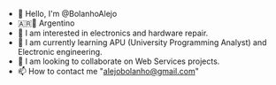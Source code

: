 - 👋 Hello, I'm @BolanhoAlejo
- 🇦🇷🧉 Argentino
- 👀 I am interested in electronics and hardware repair.
- 🌱 I am currently learning APU (University Programming Analyst) and Electronic engineering.
- 💞️ I am looking to collaborate on Web Services projects.
- 📫 How to contact me "alejobolanho@gmail.com"

<!---
BolanhoAlejo/BolanhoAlejo is a ✨ special ✨ repository because its `README.md` (this file) appears on your GitHub profile.
You can click the Preview link to take a look at your changes.
--->
